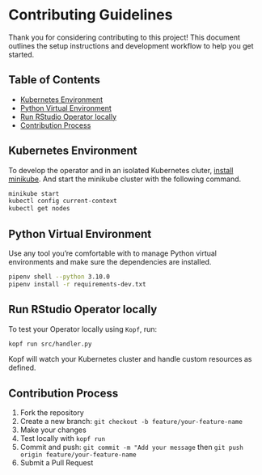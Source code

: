 # Contributing Guidelines
Thank you for considering contributing to this project! This document outlines the setup instructions and development workflow to help you get started.

## Table of Contents
- [Kubernetes Environment](#kubernetes-environment)
- [Python Virtual Environment](#python-virtual-environment)
- [Run RStudio Operator locally](#run-rstudio-operator-locally)
- [Contribution Process](#contribution-process)

## Kubernetes Environment
To develop the operator and in an isolated Kubernetes cluter, [install minikube](https://minikube.sigs.k8s.io/docs/start/?arch=%2Fmacos%2Farm64%2Fstable%2Fbinary+download). And start the minikube cluster with the following command.

```bash
minikube start
kubectl config current-context
kubectl get nodes
```

## Python Virtual Environment
Use any tool you’re comfortable with to manage Python virtual environments and make sure the dependencies are installed.
```bash
pipenv shell --python 3.10.0
pipenv install -r requirements-dev.txt
```

## Run RStudio Operator locally
To test your Operator locally using `Kopf`, run:
```bash
kopf run src/handler.py
```
Kopf will watch your Kubernetes cluster and handle custom resources as defined.

## Contribution Process
1. Fork the repository
2. Create a new branch: `git checkout -b feature/your-feature-name`
3. Make your changes
4. Test locally with `kopf run`
5. Commit and push: `git commit -m "Add your message` then `git push origin feature/your-feature-name`
6. Submit a Pull Request

